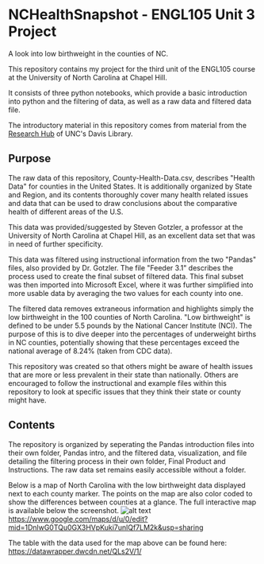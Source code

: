 # NCHealthSnapshot - ENGL105 Unit 3 Project
A look into low birthweight in the counties of NC.

This repository contains my project for the third unit of the ENGL105 course at the University of North Carolina at Chapel Hill.

It consists of three python notebooks, which provide a basic introduction into python and the filtering of data, as well as a raw data and filtered data file.

The introductory material in this repository comes from material from the [Research Hub](https://library.unc.edu/data/) of UNC's Davis Library.

## Purpose

The raw data of this repository, County-Health-Data.csv, describes "Health Data" for counties in the United States. It is additionally organized by State and Region, and its contents thoroughly cover many health related issues and data that can be used to draw conclusions about the comparative health of different areas of the U.S.

This data was provided/suggested by Steven Gotzler, a professor at the University of North Carolina at Chapel Hill, as an excellent data set that was in need of further specificity.

This data was filtered using instructional information from the two "Pandas" files, also provided by Dr. Gotzler. The file "Feeder 3.1" describes the process used to create the final subset of filtered data. This final subset was then imported into Microsoft Excel, where it was further simplified into more usable data by averaging the two values for each county into one.

The filtered data removes extraneous information and highlights simply the low birthweight in the 100 counties of North Carolina. "Low birthweight" is defined to be under 5.5 pounds by the National Cancer Institute (NCI). The purpose of this is to dive deeper into the percentages of underweight births in NC counties, potentially showing that these percentages exceed the national average of 8.24% (taken from CDC data).

This repository was created so that others might be aware of health issues that are more or less prevalent in their state than nationally. Others are encouraged to follow the instructional and example files within this repository to look at specific issues that they think their state or county might have.

## Contents

The repository is organized by seperating the Pandas introduction files into their own folder, Pandas intro, and the filtered data, visualization, and file detailing the filtering process in their own folder, Final Product and Instructions. The raw data set remains easily accessible without a folder.

Below is a map of North Carolina with the low birthweight data displayed next to each county marker. The points on the map are also color coded to show the differences between counties at a glance. The full interactive map is available below the screenshot.
![alt text](https://user-images.githubusercontent.com/118316277/204187013-b77d49bd-58d8-453a-9734-4d5799895357.png)
https://www.google.com/maps/d/u/0/edit?mid=1DnlwG0TQu0GX3HVpKuki7unlQf7LM2k&usp=sharing

The table with the data used for the map above can be found here:
https://datawrapper.dwcdn.net/QLs2V/1/
